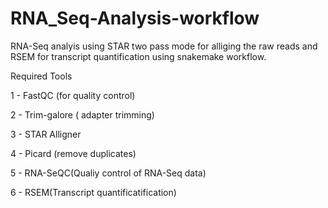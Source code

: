 # RNA_Seq-Analysis-workflow

RNA-Seq analyis using STAR two pass mode for alliging the raw reads and RSEM for transcript quantification using snakemake workflow. 

Required Tools

1 - FastQC (for quality control)

2 - Trim-galore ( adapter trimming)

3 - STAR Alligner

4 - Picard (remove duplicates)

5 - RNA-SeQC(Qualiy control of RNA-Seq data)

6 - RSEM(Transcript quantificatification)